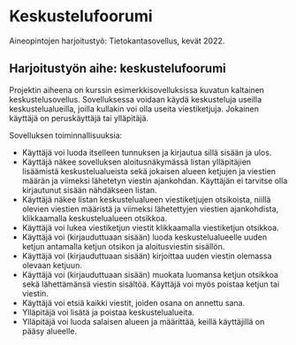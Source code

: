 # Keskustelufoorumi

Aineopintojen harjoitustyö: Tietokantasovellus, kevät 2022.

## Harjoitustyön aihe: keskustelufoorumi

Projektin aiheena on kurssin esimerkkisovelluksissa kuvatun kaltainen keskustelusovellus. Sovelluksessa voidaan käydä keskusteluja useilla keskustelualueilla, joilla kullakin voi olla useita viestiketjuja. Jokainen käyttäjä on peruskäyttäjä tai ylläpitäjä.

Sovelluksen toiminnallisuuksia:

* Käyttäjä voi luoda itselleen tunnuksen ja kirjautua sillä sisään ja ulos.
* Käyttäjä näkee sovelluksen aloitusnäkymässä listan ylläpitäjien lisäämistä keskustelualueista sekä jokaisen alueen ketjujen ja viestien määrän ja viimeksi lähetetyn viestin ajankohdan. Käyttäjän ei tarvitse olla kirjautunut sisään nähdäkseen listan.
* Käyttäjä näkee listan keskustelualueen viestiketjujen otsikoista, niillä olevien viestien määristä ja viimeksi lähetettyjen viestien ajankohdista, klikkaamalla keskustelualueen otsikkoa.
* Käyttäjä voi lukea viestiketjun viestit klikkaamalla viestiketjun otsikkoa.
* Käyttäjä voi (kirjauduttuaan sisään) luoda keskustelualueelle uuden ketjun antamalla ketjun otsikon ja aloitusviestin sisällön.
* Käyttäjä voi (kirjauduttuaan sisään) kirjoittaa uuden viestin olemassa olevaan ketjuun.
* Käyttäjä voi (kirjauduttuaan sisään) muokata luomansa ketjun otsikkoa sekä lähettämänsä viestin sisältöä. Käyttäjä voi myös poistaa ketjun tai viestin.
* Käyttäjä voi etsiä kaikki viestit, joiden osana on annettu sana.
* Ylläpitäjä voi lisätä ja poistaa keskustelualueita.
* Ylläpitäjä voi luoda salaisen alueen ja määrittää, keillä käyttäjillä on pääsy alueelle.

